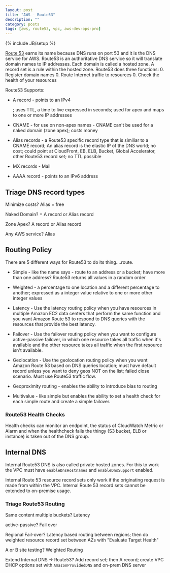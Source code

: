 ```yaml
---
layout: post
title: "AWS - Route53"
description: ""
category: posts
tags: [aws, route53, vpc, aws-dev-ops-pro]
---
```

{% include JB/setup %}

[Route 53](https://aws.amazon.com/route53/) earns its name because DNS runs on port 53 and it is the DNS service for AWS. Route53 is an authoritative DNS service so it will translate domain names to IP addresses. Each domain is called a hosted zone. A record set is a rule within the hosted zone. Route53 does three functions:
0. Register domain names
0. Route Internet traffic to resources
0. Check the health of your resources 

Route53 Supports:
- A record - points to an IPv4 <address></address>; uses TTL, a time to live expressed in seconds; used for apex and maps to one or more IP addresses

- CNAME - for use on non-apex names - CNAME can't be used for a naked domain (zone apex); costs money 

- Alias records - a Route53 specific record type that is similiar to a CNAME record; An alias record is the elastic IP of the DNS world; no cost; could point at CloudFront, EB, ELB, Bucket, Global Accelerator, other Route53 record set; no TTL possible

- MX records - Mail

- AAAA record - points to an IPv6 address

## Triage DNS record types

Minimize costs? Alias = free

Naked Domain? = A record or Alias record

Zone Apex? A record or Alias record

Any AWS service? Alias

## Routing Policy 

There are 5 different ways for Route53 to do its thing....route.
  
* Simple - like the name says - route to an address or a bucket; have more than one address? Route53 returns all values in a random order
  
* Weighted - a percentage to one location and a different percentage to another; expressed as a integer value relative to one or more other integer values

* Latency - Use the latency routing policy when you have resources in multiple Amazon EC2 data centers that perform the same function and you want Amazon Route 53 to respond to DNS queries with the resources that provide the best latency.
  
* Failover - Use the failover routing policy when you want to configure active-passive failover, in which one resource takes all traffic when it's available and the other resource takes all traffic when the first resource isn't available.

* Geolocation - Use the geolocation routing policy when you want Amazon Route 53 based on DNS queries location; must have default record unless you want to deny geos NOT on the list; failed close scenario. Must use Route53 traffic flow.

* Geoproximity routing - enables the ability to introduce bias to routing

* Multivalue - like simple but enables the ability to set a health check for each simple route and create a simple failover.

### Route53 Health Checks

Health checks can monitor an endpoint, the status of CloudWatch Metric or Alarm and when the healthcheck fails the thingy (S3 bucket, ELB or instance) is taken out of the DNS group.

## Internal DNS

Internal Route53 DNS is also called private hosted zones. For this to work the VPC must have `enableDnsHostnames` and `enableDnsSupport` enabled.

Internal Route 53 resource record sets only work if the originating request is made from within the VPC. Internal Route 53 record sets cannot be extended to on-premise usage.

### Triage Route53 Routing

Same content multiple buckets? Latency

active-passive? Fail over

Regional Fail-over? Latency based routing between regions; then do weighted resource record set between AZs with "Evaluate Target Health"

A or B site testing? Weighted Routing

Extend Internal DNS -> Route53? Add record set; then A record; create VPC DHCP options set with `AmazonProvidedDNS` and on-prem DNS server